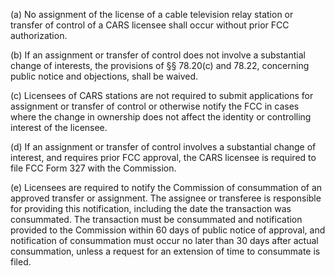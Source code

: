 (a) No assignment of the license of a cable television relay station or transfer of control of a CARS licensee shall occur without prior FCC authorization.

(b) If an assignment or transfer of control does not involve a substantial change of interests, the provisions of §§ 78.20(c) and 78.22, concerning public notice and objections, shall be waived.

(c) Licensees of CARS stations are not required to submit applications for assignment or transfer of control or otherwise notify the FCC in cases where the change in ownership does not affect the identity or controlling interest of the licensee.
              

(d) If an assignment or transfer of control involves a substantial change of interest, and requires prior FCC approval, the CARS licensee is required to file FCC Form 327 with the Commission.

(e) Licensees are required to notify the Commission of consummation of an approved transfer or assignment. The assignee or transferee is responsible for providing this notification, including the date the transaction was consummated. The transaction must be consummated and notification provided to the Commission within 60 days of public notice of approval, and notification of consummation must occur no later than 30 days after actual consummation, unless a request for an extension of time to consummate is filed.


